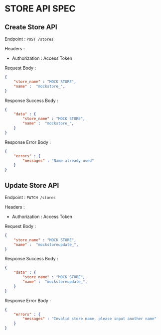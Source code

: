 # STORE API SPEC

## Create Store API

Endpoint : `POST /stores`

Headers : 
- Authorization : Access Token

Request Body : 

```json
{
    "store_name" : "MOCK STORE",
    "name" :  "mockstore_",
}
```

Response Success Body :
```json
{
    "data" : {
        "store_name" : "MOCK STORE",
        "name" :  "mockstore_",
    }
}
```

Response Error Body :
```json
{
    "errors" : {
        "messages" : "Name already used"
    }
}
```

## Update Store API

Endpoint : `PATCH /stores`

Headers : 
- Authorization : Access Token

Request Body : 

```json
{
    "store_name" : "MOCK STORE",
    "name" :  "mockstoreupdate_",
}
```

Response Success Body :
```json
{
    "data" : {
        "store_name" : "MOCK STORE",
        "name" :  "mockstoreupdate_",
    }
}
```

Response Error Body :
```json
{
    "errors" : {
        "messages" : "Invalid store name, please input another name"
    }
}
```
